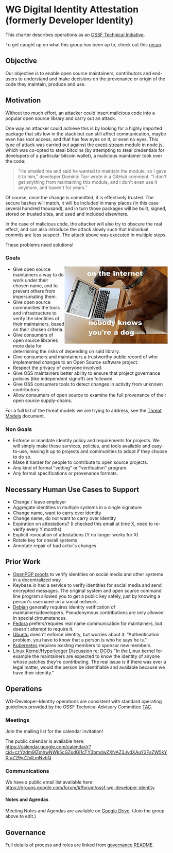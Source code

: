# WG Digital Identity Attestation (formerly Developer Identity)

This charter describes operations as an [OSSF Technical Initiative](https://github.com/ossf/tac/blob/master/charters/).

To get caught up on what this group has been up to, check out this [recap](https://openssf.org/blog/2021/01/27/digital-identity-attestation-roundup/).

## Objective

Our objective is to enable open source maintainers, contributors and end-users to understand and make decisions on the provenance or origin of the code they maintain, produce and use.

## Motivation

Without too much effort, an attacker could insert malicious code into a popular open source library and carry out an
attack.

One way an attacker could achieve this is by looking for a highly imported package that sits low in the stack but can
still affect communication, maybe even has root access, and that has few eyes on it, or even no eyes.
This type of attack was carried out against the [event-stream](https://arstechnica.com/information-technology/2018/11/hacker-backdoors-widely-used-open-source-software-to-steal-bitcoin/)
module in node.js, which was co-opted to steal bitcoins (by attempting to steal credentials for developers of a
particular bitcoin wallet), a malicious maintainer took over the code:

> "He emailed me and said he wanted to maintain the module, so I gave it to him," developer Dominic Tarr wrote in a
> GitHub comment. "I don't get anything from maintaining this module, and I don't even use it anymore, and haven't
> for years."

Of course, once the change is committed, it is effectively trusted.
The secure hashes will match, it will be included in many places (in this case several hundred thousand), and in turn
those packages will be built, signed, stored on trusted sites, and used and included elsewhere.

In the case of malicious code, the attacker will also try to obscure the real effect, and can also introduce the attack
slowly such that individual commits are less suspect.
The attack above was executed in multiple steps.

These problems need solutions!

### Goals

<img align="right" src="./dog_meme.jpg">

* Give open source maintainers a way to do work under their chosen name, and to prevent others from impersonating them.
* Give open source communities the tools and infrastructure to verify the identities of their maintainers, based on their chosen criteria.
* Give consumers of open source libraries more data for determining the risks of depending on said library.
* Give consumers and maintainers a trustworthy public record of who implemented changes to an Open Source software project.
* Respect the privacy of everyone involved.
* Give OSS maintainers better ability to ensure that project governance policies (like independent signoff) are followed.
* Give OSS consumers tools to detect changes in activity from unknown contributors.
* Allow consumers of open source to examine the full provenance of their open source supply-chains.

For a full list of the threat models we are trying to address, see the [Threat Models](threat_models.md) document.

### Non Goals

* Enforce or mandate identity policy and requirements for projects.
  We will simply make these services, policies, and tools available and easy-to-use, leaving it up to projects and communities to adopt if they choose to do so.
* Make it harder for people to contribute to open source projects.
* Any kind of formal "vetting" or "verification" program. 
* Any formal specifications or provenance formats.

## Necessary Human Use Cases to Support

* Change / leave employer
* Aggregate identities in multiple systems in a single signature
* Change name, want to carry over identity
* Change name, do not want to carry over identity
* Expiration on attestations? (I checked this email at time X, need to re-verify every Y months)
* Explicit revocation of attestations (Y no longer works for X)
* Rotate key for one/all systems
* Annotate repair of bad actor's changes

## Prior Work

* [OpenPGP proofs](https://metacode.biz/openpgp/proofs) to verify identities on social media and other systems in a decentralized way.
* Keybase.io had a service to verify identities for social media and send encrypted messages.
  The original system and open source command line program allowed you to get a public key safely, just by knowing a person's username on a social network.
* [Debian](https://wiki.debian.org/DebianDeveloper/JoinTheProject/NewMember#Step_4:_Identification) generally requires identity verification of maintainers/developers.
  Pseudonymous contributions are only allowed in special circumstances.
* [Fedora](https://fedoraproject.org/wiki/Join_the_package_collection_maintainers#Introduce_yourself) prefers/requires real name communication for maintainers, but doesn't attempt to require it.
* [Ubuntu](https://wiki.ubuntu.com/NewDevelopersAndMaintainers) doesn't enforce identity, but worries about it: "Authentication problem, you have to know that a person is who he says he is."
* [Kubernetes](https://github.com/kubernetes/community/blob/master/community-membership.md) requires existing members to sponsor new members.
* [Linux Kernel/Hyperledger Discussion re: DCOs](https://wiki.hyperledger.org/plugins/servlet/mobile?contentId=24775311#content/view/24775311)
"In the Linux kernel for example the maintainers are expected to know the identity of anyone whose patches they're contributing.
The real issue is if there was ever a legal matter, would the person be identifiable and available because we have their identity."

## Operations

WG-Developer-Identity operations are consistent with standard operating guidelines
provided by the OSSF Technical Advisory Committee
[TAC](https://github.com/ossf/tac).

### Meetings

Join the mailing list for the calendar invitation!

The public calendar is available here: https://calendar.google.com/calendar/r?cid=czYzdm9lZmhwNWk5cGZsdGI1cTY3bmdwZXNAZ3JvdXAuY2FsZW5kYXIuZ29vZ2xlLmNvbQ

### Communications

We have a public email list available here: https://groups.google.com/forum/#!forum/ossf-wg-developer-identity

#### Notes and Agendas

Meeting Notes and Agendas are available on [Google Drive](https://docs.google.com/document/d/1xPs2sSbH3I9Ich7OyLOzl85oJshnK8Q6WoAgREE5-zA/edit). (Join the group above to edit.)

## Governance

Full details of process and roles are linked from [governance README](/governance).
